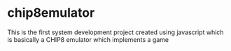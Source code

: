 # chip8emulator
This is the first system development project created using javascript which is basically a CHIP8 emulator which implements a game 
